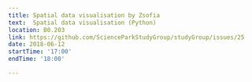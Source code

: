```yaml
---
title: Spatial data visualisation by Zsofia
text:  Spatial data visualisation (Python)
location: B0.203
link: https://github.com/ScienceParkStudyGroup/studyGroup/issues/25
date: 2018-06-12
startTime: '17:00'
endTime: '18:00'

---
```


